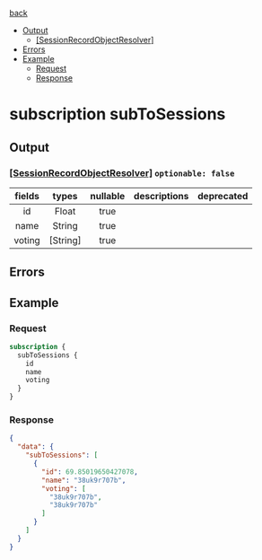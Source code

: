 [back](../tableOfContent.md)
* [Output](#output)
  * [[SessionRecordObjectResolver]](#[sessionrecordobjectresolver]-optionable-false)
* [Errors](#errors)
* [Example](#example)
  * [Request](#request)
  * [Response](#response)

# subscription subToSessions
 
## Output
### [[SessionRecordObjectResolver]](../assets/types/sessionrecordobjectresolver.md) `optionable: false`
| fields |types |nullable |descriptions |deprecated |
| :----:  |:---:  |:--------:  |:----------:  |:--------:  |
| id |Float |true | | |
| name |String |true | | |
| voting |[String] |true | | 

## Errors
## Example
### Request
```graphql
subscription {
  subToSessions {
    id
    name
    voting
  }
}
```
### Response
```json
{
  "data": {
    "subToSessions": [
      {
        "id": 69.85019650427078,
        "name": "38uk9r707b",
        "voting": [
          "38uk9r707b",
          "38uk9r707b"
        ]
      }
    ]
  }
}
```